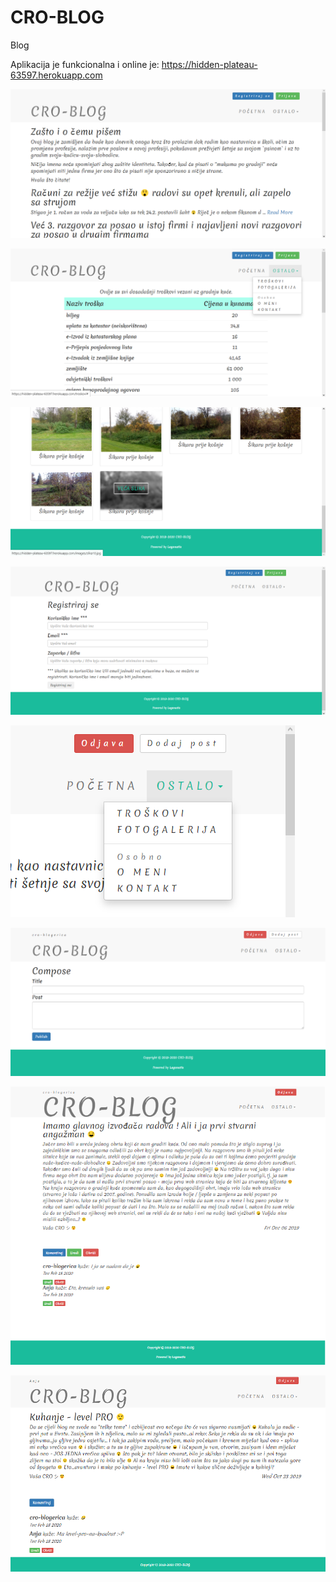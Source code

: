 # CRO-BLOG
Blog

Aplikacija je funkcionalna i online je: https://hidden-plateau-63597.herokuapp.com

![alt text](https://github.com/suncica-negra/CRO-BLOG/blob/master/public/images/blog1.png)

![alt text](https://github.com/suncica-negra/CRO-BLOG/blob/master/public/images/blog2.png)

![alt text](https://github.com/suncica-negra/CRO-BLOG/blob/master/public/images/blog3.png)

![alt text](https://github.com/suncica-negra/CRO-BLOG/blob/master/public/images/blog4.png)

![alt text](https://github.com/suncica-negra/CRO-BLOG/blob/master/public/images/blog5.png)

![alt text](https://github.com/suncica-negra/CRO-BLOG/blob/master/public/images/blog6.png)

![alt text](https://github.com/suncica-negra/CRO-BLOG/blob/master/public/images/blog7.png)

![alt text](https://github.com/suncica-negra/CRO-BLOG/blob/master/public/images/blog8.png)
